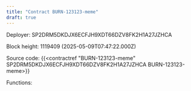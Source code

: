 ```yaml
---
title: "Contract BURN-123123-meme"
draft: true
---
```

Deployer: SP2DRM5DKDJX6ECFJH9XDT66DZV8FK2H1A27JZHCA


 



Block height: 1119409 (2025-05-09T07:47:22.000Z)

Source code: {{<contractref "BURN-123123-meme" SP2DRM5DKDJX6ECFJH9XDT66DZV8FK2H1A27JZHCA BURN-123123-meme>}}

Functions:


